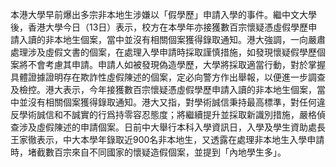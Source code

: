 本港大學早前爆出多宗非本地生涉嫌以「假學歷」申請入學的事件。繼中文大學後，香港大學今日（13日）表示，校方在本學年亦接獲數百宗懷疑憑虛假學歷申請入讀的非本地生個案，當中並沒有相關個案獲得錄取通知。港大強調，一向嚴肅處理涉及虛假文書的個案，在處理入學申請時採取謹慎措施，如發現懷疑假學歷個案將不會考慮其申請。申請人如被發現偽造學歷，大學將採取適當行動，對於掌握具體證據證明存在欺詐性虛假陳述的個案，定必向警方作出舉報，以便進一步調查及檢控。港大表示，今年接獲數百宗懷疑憑虛假學歷申請入讀的非本地生個案，當中並沒有相關個案獲得錄取通知。港大又指，對學術誠信秉持最高標準，對任何違反學術誠信和不誠實的行爲持零容忍態度；將繼續提升並採取新識別措施，嚴格偵查涉及虛假陳述的申請個案。日前中大舉行本科入學資訊日，入學及學生資助處長王家徹表示，中大本學年錄取近900名非本地生，又透露在處理非本地生入學申請時，堵截數百宗來自不同國家的懷疑造假個案，並提到「內地學生多」。